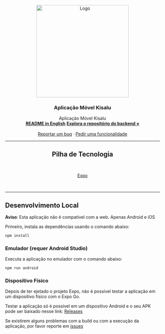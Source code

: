 <div align="center">
  <a href="https://github.com/Controle-Zero/kisalu">
    <img src="https://i.imgur.com/y2m1PiH.png" alt="Logo" width="300">
  </a>

  <h3 align="center">Aplicação Móvel Kisalu</h3>

  <p align="center">
    Aplicação Móvel Kisalu
    <br />
    <a href="https://github.com/Controle-Zero/kisalu/blob/main/README.md"><strong>README in English</strong></a>
    <a href="https://github.com/Controle-Zero/kisalu-api"><strong>Explora o repositório do backend »</strong></a>
    <br />
    <br />
    <a href="https://github.com/Controle-Zero/kisalu/issues">Reportar um bug</a>
    ·
    <a href="https://github.com/Controle-Zero/kisalu/issues">Pedir uma funcionalidade</a>
  </p>
</div>

<hr></hr>

<div align=center>
    <h2>Pilha de Tecnologia</h2>
    <br />

<a href = "https://expo.dev/">Expo</a>

</div>

<br />
<hr></hr>


## Desenvolvimento Local

**Aviso**: Esta aplicação não é compatível com a web. Apenas Android e iOS

Primeiro, instala as dependências usando o comando abaixo:

```bash
npm install
```

### Emulador (requer Android Studio)

Executa a aplicação no emulador com o comando abaixo:

```bash
npm run android
```

### Dispositivo Físico

Depois de ter ejetado o projeto Expo, não é possível testar a aplicação em um dispositivo físico com o Expo Go.

Testar a aplicação só é possível em um dispositivo Android e o seu APK pode ser baixado nesse link: [Releases](https://github.com/Controle-Zero/kisalu/releases)


Se existirem alguns problemas com a build ou com a execução da aplicação, por favor reporte em <a href="https://github.com/Controle-Zero/kisalu/issues">issues</a>
